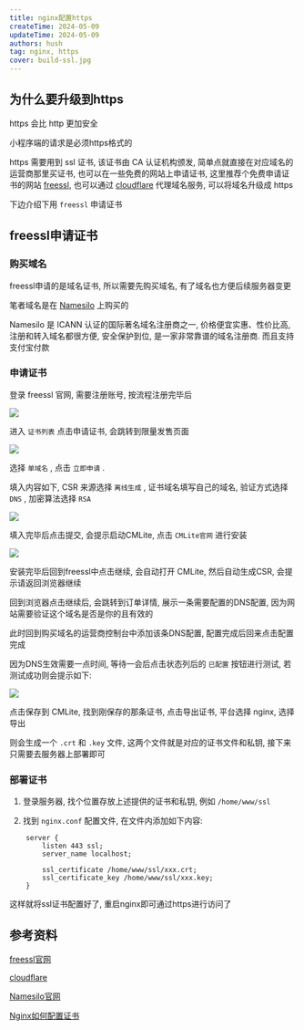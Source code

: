 ```yaml
---
title: nginx配置https
createTime: 2024-05-09
updateTime: 2024-05-09
authors: hush
tag: nginx, https
cover: build-ssl.jpg
---
```


## 为什么要升级到https

https 会比 http 更加安全

小程序端的请求是必须https格式的

https 需要用到 ssl 证书, 该证书由 CA 认证机构颁发, 简单点就直接在对应域名的运营商那里买证书, 也可以在一些免费的网站上申请证书, 这里推荐个免费申请证书的网站 [freessl](https://freessl.cn/), 也可以通过 [cloudflare](https://dash.cloudflare.com/) 代理域名服务, 可以将域名升级成 https

下边介绍下用 `freessl` 申请证书

## freessl申请证书

### 购买域名

freessl申请的是域名证书, 所以需要先购买域名, 有了域名也方便后续服务器变更

笔者域名是在 [Namesilo](https://www.namesilo.com/) 上购买的

Namesilo 是 ICANN 认证的国际著名域名注册商之一, 价格便宜实惠、性价比高, 注册和转入域名都很方便, 安全保护到位, 是一家非常靠谱的域名注册商. 而且支持支付宝付款

### 申请证书

登录 freessl 官网, 需要注册账号, 按流程注册完毕后

![](/images/build-ssl/login.png)

进入 `证书列表` 点击申请证书, 会跳转到限量发售页面

![](/images/build-ssl/image-01.png)

选择 `单域名` , 点击 `立即申请` .

填入内容如下, CSR 来源选择 `离线生成` , 证书域名填写自己的域名, 验证方式选择 `DNS` , 加密算法选择 `RSA`

![](/images/build-ssl/image-02.png)

填入完毕后点击提交, 会提示启动CMLite, 点击 `CMLite官网` 进行安装

![](/images/build-ssl/image-03.png)

安装完毕后回到freessl中点击继续, 会自动打开 CMLite, 然后自动生成CSR, 会提示请返回浏览器继续

回到浏览器点击继续后, 会跳转到订单详情, 展示一条需要配置的DNS配置, 因为网站需要验证这个域名是否是你的且有效的

此时回到购买域名的运营商控制台中添加该条DNS配置, 配置完成后回来点击配置完成

因为DNS生效需要一点时间, 等待一会后点击状态列后的 `已配置` 按钮进行测试, 若测试成功则会提示如下:

![](/images/build-ssl/image-04.png)

点击保存到 CMLite, 找到刚保存的那条证书, 点击导出证书, 平台选择 nginx, 选择导出

则会生成一个 `.crt` 和 `.key` 文件, 这两个文件就是对应的证书文件和私钥, 接下来只需要去服务器上部署即可

### 部署证书

1. 登录服务器, 找个位置存放上述提供的证书和私钥, 例如 `/home/www/ssl`

2. 找到 `nginx.conf` 配置文件, 在文件内添加如下内容:

```nginx
    server {
        listen 443 ssl;
        server_name localhost;

        ssl_certificate /home/www/ssl/xxx.crt;
        ssl_certificate_key /home/www/ssl/xxx.key;
    }
```

这样就将ssl证书配置好了, 重启nginx即可通过https进行访问了

## 参考资料

[freessl官网](https://freessl.cn/)

[cloudflare](https://dash.cloudflare.com/)

[Namesilo官网](https://www.namesilo.com/)

[Nginx如何配置证书](https://blog.freessl.cn/how-to-install-cert-in-nginx/)
